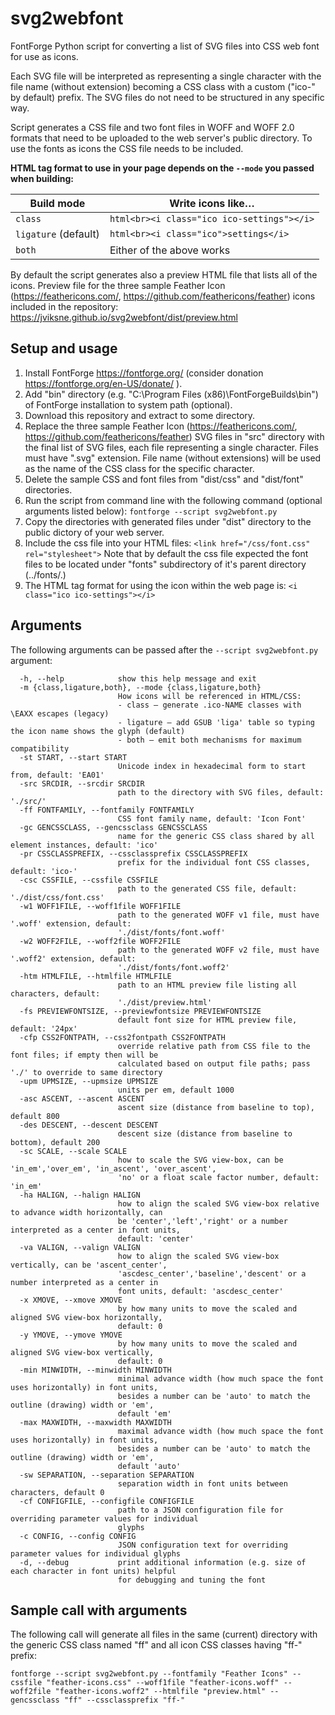 # svg2webfont

FontForge Python script for converting a list of SVG files into CSS web font for use as icons.

Each SVG file will be interpreted as representing a single character with the file name (without extension) becoming a CSS class with a custom ("ico-" by default) prefix. The SVG files do not need to be structured in any specific way.

Script generates a CSS file and two font files in WOFF and WOFF 2.0 formats that need to be uploaded to the web server's public directory. To use the fonts as icons the CSS file needs to be included.

**HTML tag format to use in your page depends on the `--mode` you passed when building:**

| Build mode | Write icons like… |
|------------|------------------|
| `class`    | ```html<br><i class="ico ico-settings"></i>``` |
| `ligature` (default) | ```html<br><i class="ico">settings</i>``` |
| `both`     | Either of the above works |

By default the script generates also a preview HTML file that lists all of the icons. Preview file for the three sample Feather Icon (https://feathericons.com/, https://github.com/feathericons/feather) icons included in the repository: https://jviksne.github.io/svg2webfont/dist/preview.html

## Setup and usage

1. Install FontForge https://fontforge.org/ (consider donation https://fontforge.org/en-US/donate/ ).
2. Add "bin" directory (e.g. "C:\Program Files (x86)\FontForgeBuilds\bin") of FontForge installation to system path (optional).
3. Download this repository and extract to some directory.
4. Replace the three sample Feather Icon (https://feathericons.com/, https://github.com/feathericons/feather) SVG files in "src" directory with the final list of SVG files, each file representing a single character. Files must have ".svg" extension. File name (without extensions) will be used as the name of the CSS class for the specific character.
5. Delete the sample CSS and font files from "dist/css" and "dist/font" directories.
6. Run the script from command line with the following command (optional arguments listed below):
`fontforge --script svg2webfont.py`
7. Copy the directories with generated files under "dist" directory to the public dictory of your web server.
8. Include the css file into your HTML files:
`<link href="/css/font.css" rel="stylesheet">`
Note that by default the css file expected the font files to be located under "fonts" subdirectory of it's parent directory (../fonts/.)
9. The HTML tag format for using the icon within the web page is:
 `<i class="ico ico-settings"></i>`

## Arguments

The following arguments can be passed after the `--script svg2webfont.py` argument:

```
  -h, --help            show this help message and exit
  -m {class,ligature,both}, --mode {class,ligature,both}
                        How icons will be referenced in HTML/CSS:
                        - class – generate .ico-NAME classes with \EAXX escapes (legacy)
                        - ligature – add GSUB 'liga' table so typing the icon name shows the glyph (default)
                        - both – emit both mechanisms for maximum compatibility
  -st START, --start START
                        Unicode index in hexadecimal form to start from, default: 'EA01'
  -src SRCDIR, --srcdir SRCDIR
                        path to the directory with SVG files, default: './src/'
  -ff FONTFAMILY, --fontfamily FONTFAMILY
                        CSS font family name, default: 'Icon Font'
  -gc GENCSSCLASS, --gencssclass GENCSSCLASS
                        name for the generic CSS class shared by all element instances, default: 'ico'
  -pr CSSCLASSPREFIX, --cssclassprefix CSSCLASSPREFIX
                        prefix for the individual font CSS classes, default: 'ico-'
  -csc CSSFILE, --cssfile CSSFILE
                        path to the generated CSS file, default: './dist/css/font.css'
  -w1 WOFF1FILE, --woff1file WOFF1FILE
                        path to the generated WOFF v1 file, must have '.woff' extension, default:
                        './dist/fonts/font.woff'
  -w2 WOFF2FILE, --woff2file WOFF2FILE
                        path to the generated WOFF v2 file, must have '.woff2' extension, default:
                        './dist/fonts/font.woff2'
  -htm HTMLFILE, --htmlfile HTMLFILE
                        path to an HTML preview file listing all characters, default:
                        './dist/preview.html'
  -fs PREVIEWFONTSIZE, --previewfontsize PREVIEWFONTSIZE
                        default font size for HTML preview file, default: '24px'
  -cfp CSS2FONTPATH, --css2fontpath CSS2FONTPATH
                        override relative path from CSS file to the font files; if empty then will be
                        calculated based on output file paths; pass './' to override to same directory
  -upm UPMSIZE, --upmsize UPMSIZE
                        units per em, default 1000
  -asc ASCENT, --ascent ASCENT
                        ascent size (distance from baseline to top), default 800
  -des DESCENT, --descent DESCENT
                        descent size (distance from baseline to bottom), default 200
  -sc SCALE, --scale SCALE
                        how to scale the SVG view-box, can be 'in_em','over_em', 'in_ascent', 'over_ascent',
                        'no' or a float scale factor number, default: 'in_em'
  -ha HALIGN, --halign HALIGN
                        how to align the scaled SVG view-box relative to advance width horizontally, can
                        be 'center','left','right' or a number interpreted as a center in font units,
                        default: 'center'
  -va VALIGN, --valign VALIGN
                        how to align the scaled SVG view-box vertically, can be 'ascent_center',
                        'ascdesc_center','baseline','descent' or a number interpreted as a center in
                        font units, default: 'ascdesc_center'
  -x XMOVE, --xmove XMOVE
                        by how many units to move the scaled and aligned SVG view-box horizontally,
                        default: 0
  -y YMOVE, --ymove YMOVE
                        by how many units to move the scaled and aligned SVG view-box vertically,
                        default: 0
  -min MINWIDTH, --minwidth MINWIDTH
                        minimal advance width (how much space the font uses horizontally) in font units,
                        besides a number can be 'auto' to match the outline (drawing) width or 'em',
                        default 'em'
  -max MAXWIDTH, --maxwidth MAXWIDTH
                        maximal advance width (how much space the font uses horizontally) in font units,
                        besides a number can be 'auto' to match the outline (drawing) width or 'em',
                        default 'auto'
  -sw SEPARATION, --separation SEPARATION
                        separation width in font units between characters, default 0
  -cf CONFIGFILE, --configfile CONFIGFILE
                        path to a JSON configuration file for overriding parameter values for individual
                        glyphs
  -c CONFIG, --config CONFIG
                        JSON configuration text for overriding parameter values for individual glyphs
  -d, --debug           print additional information (e.g. size of each character in font units) helpful
                        for debugging and tuning the font
```

## Sample call with arguments

The following call will generate all files in the same (current) directory with the generic CSS class named "ff" and all icon CSS classes having "ff-" prefix:

```
fontforge --script svg2webfont.py --fontfamily "Feather Icons" --cssfile "feather-icons.css" --woff1file "feather-icons.woff" --woff2file "feather-icons.woff2" --htmlfile "preview.html" --gencssclass "ff" --cssclassprefix "ff-"
```
